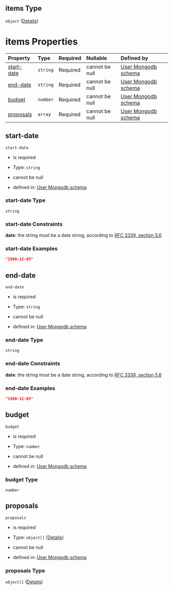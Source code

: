 ## items Type

`object` ([Details](user-properties-travel-routes-items.md))

# items Properties

| Property                  | Type     | Required | Nullable       | Defined by                                                                                                                                            |
| :------------------------ | :------- | :------- | :------------- | :---------------------------------------------------------------------------------------------------------------------------------------------------- |
| [start-date](#start-date) | `string` | Required | cannot be null | [User Mongodb schema](user-properties-travel-routes-items-properties-start-date.md "undefined#/properties/travel-routes/items/properties/start-date") |
| [end-date](#end-date)     | `string` | Required | cannot be null | [User Mongodb schema](user-properties-travel-routes-items-properties-end-date.md "undefined#/properties/travel-routes/items/properties/end-date")     |
| [budget](#budget)         | `number` | Required | cannot be null | [User Mongodb schema](user-properties-travel-routes-items-properties-budget.md "undefined#/properties/travel-routes/items/properties/budget")         |
| [proposals](#proposals)   | `array`  | Required | cannot be null | [User Mongodb schema](user-properties-travel-routes-items-properties-proposals.md "undefined#/properties/travel-routes/items/properties/proposals")   |

## start-date



`start-date`

* is required

* Type: `string`

* cannot be null

* defined in: [User Mongodb schema](user-properties-travel-routes-items-properties-start-date.md "undefined#/properties/travel-routes/items/properties/start-date")

### start-date Type

`string`

### start-date Constraints

**date**: the string must be a date string, according to [RFC 3339, section 5.6](https://tools.ietf.org/html/rfc3339 "check the specification")

### start-date Examples

```json
"1980-12-03"
```

## end-date



`end-date`

* is required

* Type: `string`

* cannot be null

* defined in: [User Mongodb schema](user-properties-travel-routes-items-properties-end-date.md "undefined#/properties/travel-routes/items/properties/end-date")

### end-date Type

`string`

### end-date Constraints

**date**: the string must be a date string, according to [RFC 3339, section 5.6](https://tools.ietf.org/html/rfc3339 "check the specification")

### end-date Examples

```json
"1980-12-03"
```

## budget



`budget`

* is required

* Type: `number`

* cannot be null

* defined in: [User Mongodb schema](user-properties-travel-routes-items-properties-budget.md "undefined#/properties/travel-routes/items/properties/budget")

### budget Type

`number`

## proposals



`proposals`

* is required

* Type: `object[]` ([Details](user-properties-travel-routes-items-properties-proposals-items.md))

* cannot be null

* defined in: [User Mongodb schema](user-properties-travel-routes-items-properties-proposals.md "undefined#/properties/travel-routes/items/properties/proposals")

### proposals Type

`object[]` ([Details](user-properties-travel-routes-items-properties-proposals-items.md))
